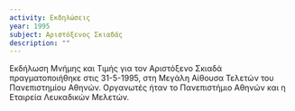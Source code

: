 ```yaml
---
activity: Εκδηλώσεις
year: 1995
subject: Αριστόξενος Σκιαδάς
description: ""
---
```


Εκδήλωση Μνήμης και Τιμής για τον Αριστόξενο Σκιαδά πραγματοποιήθηκε στις 31-5-1995, στη Μεγάλη Αίθουσα Τελετών του Πανεπιστημίου Αθηνών. Οργανωτές ήταν το Πανεπιστήμιο Αθηνών και η Εταιρεία Λευκαδικών Μελετών.
